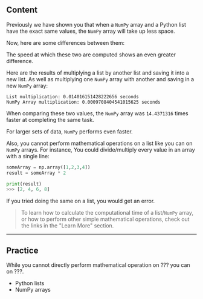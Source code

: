 ﻿---
author: Stefan-Stojanovic

aspects:
  - workout

type: normal

category: how to

links:
- '[List vs ndarray](geeksforgeeks.org/python-lists-vs-numpy-arrays/){documentation}'
- '[List vs Numpy array](https://stackoverflow.com/questions/993984/what-are-the-advantages-of-numpy-over-regular-python-lists){documentation}'
- '[Numpy arrays vs lists](https://learnpython.com/blog/python-array-vs-list/){documentation}'

---

## Content

Previously we have shown you that when a `NumPy` array and a Python list have the exact same values, the `NumPy` array will take up less space. 

Now, here are some differences between them:

The speed at which these two are computed shows an even greater difference.

Here are the results of multiplying a list by another list and saving it into a new list. As well as multiplying one `NumPy` array with another and saving in a new `NumPy` array:

```plain-text
List multiplication: 0.014016151428222656 seconds
NumPy Array multiplication: 0.0009708404541015625 seconds
```

When comparing these two values, the `NumPy` array was `14.4371316` times faster at completing the same task.

For larger sets of data, `NumPy` performs even faster.

Also, you cannot perform mathematical operations on a list like you can on `NumPy` arrays. For instance, You could divide/multiply every value in an array with a single line:

```python
someArray = np.array([1,2,3,4])
result = someArray * 2

print(result)
>>> [2, 4, 6, 8]
```
If you tried doing the same on a list, you would get an error.


> To learn how to calculate the computational time of a list/`NumPy` array, or how to perform other simple mathematical operations, check out the links in the "Learn More" section.

---
## Practice

While you cannot directly perform mathematical operation on ??? you can on ???.

- Python lists
- NumPy arrays